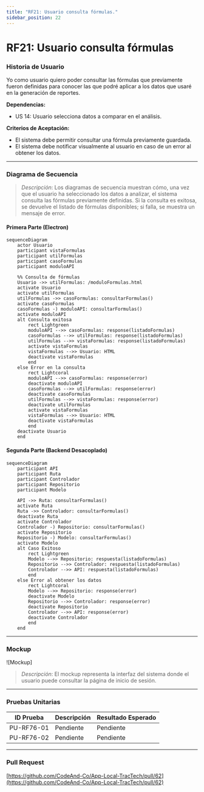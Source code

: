 ```yaml
---
title: "RF21: Usuario consulta fórmulas."  
sidebar_position: 22
---
```


# RF21: Usuario consulta fórmulas

### Historia de Usuario

Yo como usuario quiero poder consultar las fórmulas que previamente fueron definidas para conocer las que podré aplicar a los datos que usaré en la generación de reportes.

  **Dependencias:**
  - US 14: Usuario selecciona datos a comparar en el análisis.

  **Criterios de Aceptación:**
  - El sistema debe permitir consultar una fórmula previamente guardada.
  - El sistema debe notificar visualmente al usuario en caso de un error al obtener los datos.

---

### Diagrama de Secuencia

> *Descripción*: Los diagramas de secuencia muestran cómo, una vez que el usuario ha seleccionado los datos a analizar, el sistema consulta las fórmulas previamente definidas. Si la consulta es exitosa, se devuelve el listado de fórmulas disponibles; si falla, se muestra un mensaje de error.

#### Primera Parte (Electron)
```mermaid
sequenceDiagram
    actor Usuario
    participant vistaFormulas
    participant utilFormulas
    participant casoFormulas
    participant moduloAPI

    %% Consulta de fórmulas
    Usuario ->> utilFormulas: /moduloFormulas.html
    activate Usuario
    activate utilFormulas
    utilFormulas ->> casoFormulas: consultarFormulas()
    activate casoFormulas
    casoFormulas -) moduloAPI: consultarFormulas()
    activate moduloAPI
    alt Consulta exitosa
        rect Lightgreen
        moduloAPI -->> casoFormulas: response(listadoFormulas)
        casoFormulas -->> utilFormulas: response(listadoFormulas)
        utilFormulas -->> vistaFormulas: response(listadoFormulas)
        activate vistaFormulas
        vistaFormulas -->> Usuario: HTML
        deactivate vistaFormulas
        end
    else Error en la consulta
        rect Lightcoral
        moduloAPI -->> casoFormulas: response(error)
        deactivate moduloAPI
        casoFormulas -->> utilFormulas: response(error)
        deactivate casoFormulas
        utilFormulas -->> vistaFormulas: response(error)
        deactivate utilFormulas
        activate vistaFormulas
        vistaFormulas -->> Usuario: HTML
        deactivate vistaFormulas
        end
    deactivate Usuario
    end

```

#### Segunda Parte (Backend Desacoplado)
```mermaid
sequenceDiagram
    participant API
    participant Ruta
    participant Controlador
    participant Repositorio
    participant Modelo

    API ->> Ruta: consultarFormulas()
    activate Ruta
    Ruta ->> Controlador: consultarFormulas()
    deactivate Ruta
    activate Controlador
    Controlador -) Repositorio: consultarFormulas()
    activate Repositorio
    Repositorio -) Modelo: consultarFormulas()
    activate Modelo
    alt Caso Exitoso
        rect Lightgreen
        Modelo -->> Repositorio: respuesta(listadoFormulas)
        Repositorio -->> Controlador: respuesta(listadoFormulas)
        Controlador -->> API: respuesta(listadoFormulas)
        end
    else Error al obtener los datos
        rect Lightcoral
        Modelo -->> Repositorio: response(error)
        deactivate Modelo
        Repositorio -->> Controlador: response(error)
        deactivate Repositorio
        Controlador -->> API: response(error)
        deactivate Controlador
        end
    end

```

---

### Mockup

![Mockup]

> *Descripción*: El mockup representa la interfaz del sistema donde el usuario puede consultar la página de inicio de sesión. 

---

### Pruebas Unitarias 
| ID Prueba | Descripción | Resultado Esperado |
|-----------|-------------|--------------------|
|PU-RF76-01|Pendiente | Pendiente|
|PU-RF76-02|Pendiente | Pendiente|

---

### Pull Request
[https://github.com/CodeAnd-Co/App-Local-TracTech/pull/62](https://github.com/CodeAnd-Co/App-Local-TracTech/pull/62)

